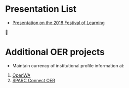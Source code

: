# Presentation List
* [Presentation on the 2018 Festival of Learning](https://whatlibrarian.github.io/Presentations/fol18)


:purple_heart:


# Additional OER projects
- Maintain currency of institutional profile information at:
1. [OpenWA](http://www.openwa.org/whatcom-community-college/)
2. [SPARC Connect OER](https://connect.sparcopen.org/directory/58a89070-0b83-453e-a45d-65d5231537c4/)

